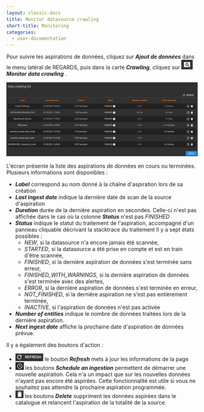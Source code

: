 ```yaml
---
layout: classic-docs
title: Monitor datasource crawling
short-title: Monitoring
categories:
  - user-documentation
---
```


Pour suivre les aspirations de données, cliquez sur ***Ajout de données*** dans le menu latéral de REGARDS, puis dans la carte ***Crawling***, cliquez sur <img src="/assets/images/user-documentation/regards-icons/admin/monitor.png" alt="monitor" height="25"> ***Monitor data crawling*** .

<div align="center">
    <img src="/assets/images/user-documentation/5-crawler/crawler-monitor.png" alt="add datasource" width="800"> 
</div>

L'écran présente la liste des aspirations de données en cours ou terminées. Plusieurs informations sont disponibles :
- ***Label*** correspond au nom donné à la chaîne d'aspiration lors de sa création
- ***Last ingest date*** indique la dernière date de scan de la source d'aspiration
- ***Duration*** durée de la dernière aspiration en secondes. Celle-ci n'est pas affichée dans le cas où la colonne ***Status*** n'est pas *FINISHED*
- ***Status*** indique le statut du traitement de l'aspiration, accompagné d'un panneau cliquable décrivant la stacktrace du traitement Il y a sept états possibles :
   - *NEW*, si la datasource n'a encore jamais été scannée,
   - *STARTED*, si la datasource a été prise en compte et est en train d'être scannée,
   - *FINISHED*, si la dernière aspiration de données s'est terminée sans erreur,
   - *FINISHED_WITH_WARNINGS*, si la dernière aspiration de données s'est terminée avec des alertes,
   - *ERROR*, si la dernière aspiration de données s'est terminée en erreur,
   - *NOT_FINISHED*, si la dernière aspiration ne s'est pas entièrement terminée,
   - *INACTIVE*, si l'aspiration de données n'est pas activée
 - ***Number of entities*** indique le nombre de données traitées lors de la dernière aspiration.
 - ***Next ingest date*** affiche la prochaine date d'aspiration de données prévue.
 
 Il y a également des boutons d'action :
 - <img src="/assets/images/user-documentation/regards-icons/admin/refresh.png" alt="refresh" height="20"> le bouton ***Refresh*** mets à jour les informations de la page
 - <img src="/assets/images/user-documentation/regards-icons/admin/clock.png" alt="clock" height="20"> les boutons ***Schedule an ingestion*** permettent de démarrer une nouvelle aspiration. Cela n'a un impact que sur les nouvelles données n'ayant pas encore été aspirées. Cette fonctionnalité est utile si vous ne souhaitez pas attendre la prochaine aspiration programmée. 
 - <img src="/assets/images/user-documentation/regards-icons/admin/delete.png" alt="reset" height="20"> les boutons ***Delete*** suppriment les données aspirées dans le catalogue et relancent l'aspiration de la totalité de la source.